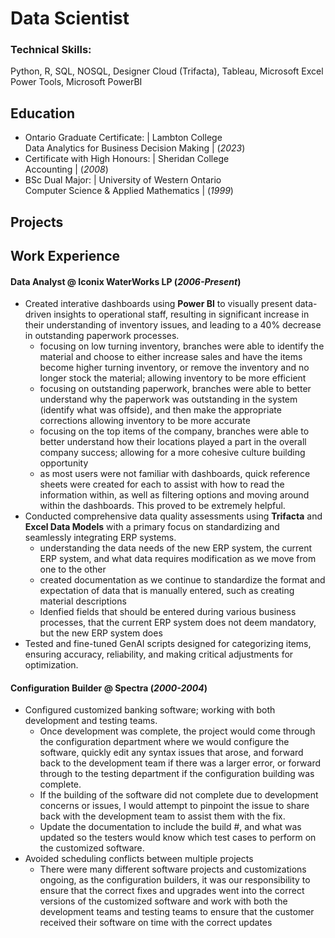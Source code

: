 # Data Scientist

### Technical Skills:  
Python, R, SQL, NOSQL, Designer Cloud (Trifacta), Tableau, Microsoft Excel Power Tools, Microsoft PowerBI

## Education

* Ontario Graduate Certificate: | Lambton College  
  Data Analytics for Business Decision Making |  (_2023_)  
* Certificate with High Honours: | Sheridan College  
  Accounting | (_2008_)  
* BSc Dual Major: | University of Western Ontario  
  Computer Science & Applied Mathematics | (_1999_)  

## Projects

## Work Experience
#### Data Analyst @ Iconix WaterWorks LP (_2006-Present_)
- Created interative dashboards using **Power BI** to visually present data-driven insights to operational staff, resulting in significant increase in their understanding of inventory issues, and leading to a 40% decrease in outstanding paperwork processes.
  - focusing on low turning inventory, branches were able to identify the material and choose to either increase sales and have the items become higher turning inventory, or remove the inventory and no longer stock the material; allowing inventory to be more efficient
  - focusing on outstanding paperwork, branches were able to better understand why the paperwork was outstanding in the system (identify what was offside), and then make the appropriate corrections allowing inventory to be more accurate
  - focusing on the top items of the company, branches were able to better understand how their locations played a part in the overall company success; allowing for a more cohesive culture building opportunity
  - as most users were not familiar with dashboards, quick reference sheets were created for each to assist with how to read the information within, as well as filtering options and moving around within the dashboards. This proved to be extremely helpful.
- Conducted comprehensive data quality assessments using **Trifacta** and **Excel Data Models** with a primary focus on standardizing and seamlessly integrating ERP systems.
  - understanding the data needs of the new ERP system, the current ERP system, and what data requires modification as we move from one to the other
  - created documentation as we continue to standardize the format and expectation of data that is manually entered, such as creating material descriptions
  - Idenfied fields that should be entered during various business processes, that the current ERP system does not deem mandatory, but the new ERP system does
- Tested and fine-tuned GenAI scripts designed for categorizing items, ensuring accuracy, reliability, and making critical adjustments for optimization.

#### Configuration Builder @ Spectra (_2000-2004_)
- Configured customized banking software; working with both development and testing teams.
  - Once development was complete, the project would come through the configuration department where we would configure the software, quickly edit any syntax issues that arose,
    and forward back to the development team if there was a larger error, or forward through to the testing department if the configuration building was complete.
  - If the building of the software did not complete due to development concerns or issues, I would attempt to pinpoint the issue to share back with the development team to assist them with the fix.
  - Update the documentation to include the build #, and what was updated so the testers would know which test cases to perform on the customized software.
- Avoided scheduling conflicts between multiple projects
  - There were many different software projects and customizations ongoing, as the configuration builders, it was our responsibility to ensure that the correct fixes and upgrades went into the correct versions of the
    customized software and work with both the development teams and testing teams to ensure that the customer received their software on time with the correct updates


<!-- 
* streamlined process to rebalance inventory to reduce transfer costs  
* assessed business processes and identified ways to boost improvement
* (Share examples)
* identified patterns and trends in large data sets and provided actionable insights
* (share examples)
-->
